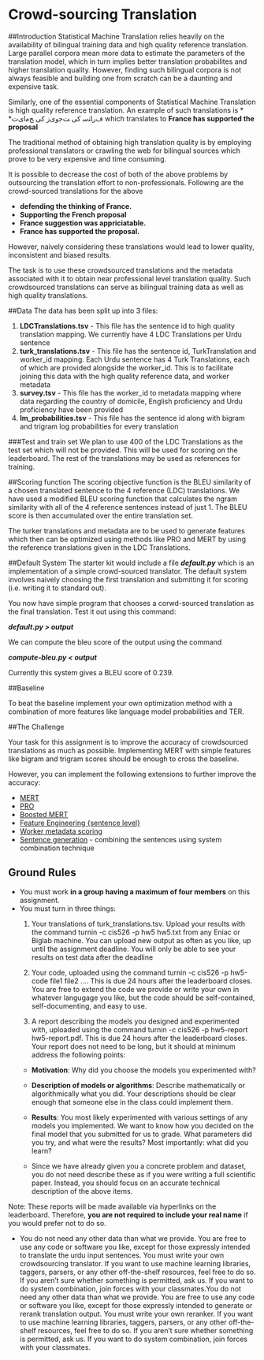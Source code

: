 Crowd-sourcing Translation
=========================


##Introduction
Statistical Machine Translation relies heavily on the availability of bilingual training data and high quality reference translation. Large parallel corpora mean more data to estimate the parameters of the translation model, which in turn implies better translation probabilites and higher translation quality. However, finding such bilingual corpora is not always feasible and building one from scratch can be a daunting and expensive task.

Similarly, one of the essential components of Statistical Machine Translation is high quality reference translation. An example of such translations is
    * *ﻑﺭﺎﻨﺳ کی ﺖﺟﻭیﺯ کی ﺢﻣﺍیﺕ
    which translates to **France has supported the proposal**

The traditional method of obtaining high translation quality is by employing professional translators or crawling the web for bilingual sources which prove to be very expensive and time consuming. 

It is possible to decrease the cost of both of the above problems by outsourcing the translation effort to non-professionals. Following are the crowd-sourced translations for the above

*   **defending the thinking of France.**
*   **Supporting the French proposal**
*   **France suggestion was appriciatable.**
*   **France has supported the proposal.**

However, naively considering these translations would lead to lower quality, inconsistent and biased results. 

The task is to use these crowdsourced translations and the metadata associated with it to obtain near professional level translation quality. Such crowdsourced translations can serve as bilingual training data as well as high quality translations.


##Data
The data has been split up into 3 files:

1.  **LDCTranslations.tsv** - This file has the sentence id to high quality translation mapping. We currently have 4 LDC Translations per Urdu sentence
2.  **turk_translations.tsv** - This file has the sentence id, TurkTranslation and worker_id mapping. Each Urdu sentence has 4 Turk Translations, each of which are provided alongside the worker_id. This is to facilitate joining this data with the high quality reference data, and worker metadata
3.  **survey.tsv** - This file has the worker_id to metadata mapping where data regarding the country of domicile, English proficiency and Urdu proficiency have been provided
4.  **lm_probabilities.tsv** - This file has the sentence id along with bigram and trigram log probabilities for every translation

###Test and train set
We plan to use 400 of the LDC Translations as the test set which will not be provided. This will be used for scoring on the leaderboard.
The rest of the translations may be used as references for training.

##Scoring function
The scoring objective function is the BLEU similarity of a chosen translated sentence to the 4 reference (LDC) translations. We have used a modified BLEU scoring function that calculates the ngram similarity with all of the 4 reference sentences instead of just 1. The BLEU score is then accumulated over the entire translation set.

The turker translations and metadata are to be used to generate features which then can be optimized using methods like PRO and MERT by using the reference translations given in the LDC Translations.

##Default System
The starter kit would include a file *__default.py__* which is an implementation of a simple crowd-sourced translator. The default system involves naively choosing the first translation and submitting it for scoring (i.e. writing it to standard out).
 
You now have simple program that chooses a corwd-sourced translation as the final translation. Test it out using this command:

*__default.py > output__*

We can compute the bleu score of the output using the command

*__compute-bleu.py < output__*

Currently this system gives a BLEU score of 0.239.

##Baseline

To beat the baseline implement your own optimization method with a combination of more features like language model probabilities and TER.

##The Challenge

Your task for this assignment is to improve the accuracy of crowdsourced translations as much as possible. Implementing MERT with simple features like bigram and trigram scores should be enough to cross the baseline. 

However, you can implement the following extensions to further improve the accuracy:

*   [MERT](http://mt-archive.info/ACL-2011-Zaidan.pdf)
*   [PRO](http://www.aclweb.org/anthology/D11-1125)
*   [Boosted MERT](https://ssli.ee.washington.edu/people/duh/papers/acl08boost.pdf)
*   [Feature Engineering {sentence level}](http://www.cis.upenn.edu/~ccb/publications/crowdsourcing-translation.pdf)
*   [Worker metadata scoring](http://www.cis.upenn.edu/~ccb/publications/crowdsourcing-translation.pdf)
*   [Sentence generation](http://www.cis.upenn.edu/~ccb/publications/crowdsourcing-translation.pdf) - combining the sentences using system combination technique
    
 
## Ground Rules

*   You must work **in a group having a maximum of four members** on this assignment.
*   You must turn in three things:
    1.  Your translations of turk_translations.tsv. Upload your             results with the command turnin -c cis526 -p hw5 hw5.txt            from any Eniac or Biglab machine. You can upload new output         as often as you like, up until the assignment deadline. You will only be able to see your results on test data after the deadline

    2.  Your code, uploaded using the command turnin -c cis526 -p hw5-code file1 file2 .... This is due 24 hours after the leaderboard closes. You are free to extend the code we provide or write your own in whatever langugage you like, but the code should be self-contained, self-documenting, and easy to use.
    
    3.  A report describing the models you designed and experimented with, uploaded using the command turnin -c cis526 -p hw5-report hw5-report.pdf. This is due 24 hours after the leaderboard closes. Your report does not need to be long, but it should at minimum address the following points:
    *   **Motivation**: Why did you choose the models you experimented with?
    *   **Description of models or algorithms**: Describe mathematically or algorithmically what you did. Your descriptions should be clear enough that someone else in the class could implement them.
    
    *   **Results**: You most likely experimented with various settings of any models you implemented. We want to know how you decided on the final model that you submitted for us to grade. What parameters did you try, and what were the results? Most importantly: what did you learn?
    
    *   Since we have already given you a concrete problem and dataset, you do not need describe these as if you were writing a full scientific paper. Instead, you should focus on an accurate technical description of the above items.

Note: These reports will be made available via hyperlinks on the leaderboard. Therefore, **you are not required to include your real name** if you would prefer not to do so.


*   You do not need any other data than what we provide. You are free to use any code or software you like, except for those expressly intended to translate the urdu input sentences. You must write your own crowdsourcing translator. If you want to use machine learning libraries, taggers, parsers, or any other off-the-shelf resources, feel free to do so. If you aren’t sure whether something is permitted, ask us. If you want to do system combination, join forces with your classmates.You do not need any other data than what we provide. You are free to use any code or software you like, except for those expressly intended to generate or rerank translation output. You must write your own reranker. If you want to use machine learning libraries, taggers, parsers, or any other off-the-shelf resources, feel free to do so. If you aren’t sure whether something is permitted, ask us. If you want to do system combination, join forces with your classmates.
